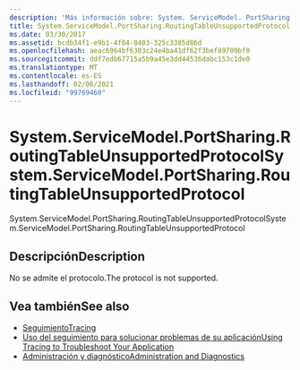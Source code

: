 ```yaml
---
description: 'Más información sobre: System. ServiceModel. PortSharing. RoutingTableUnsupportedProtocol'
title: System.ServiceModel.PortSharing.RoutingTableUnsupportedProtocol
ms.date: 03/30/2017
ms.assetid: bcdb34f1-e9b1-4f04-8403-325c3385d86d
ms.openlocfilehash: aeac6964bf6303c24e4ba41df62f3bef89709bf0
ms.sourcegitcommit: ddf7edb67715a5b9a45e3dd44536dabc153c1de0
ms.translationtype: MT
ms.contentlocale: es-ES
ms.lasthandoff: 02/06/2021
ms.locfileid: "99769460"
---
```

# <a name="systemservicemodelportsharingroutingtableunsupportedprotocol"></a><span data-ttu-id="6689b-103">System.ServiceModel.PortSharing.RoutingTableUnsupportedProtocol</span><span class="sxs-lookup"><span data-stu-id="6689b-103">System.ServiceModel.PortSharing.RoutingTableUnsupportedProtocol</span></span>

<span data-ttu-id="6689b-104">System.ServiceModel.PortSharing.RoutingTableUnsupportedProtocol</span><span class="sxs-lookup"><span data-stu-id="6689b-104">System.ServiceModel.PortSharing.RoutingTableUnsupportedProtocol</span></span>  
  
## <a name="description"></a><span data-ttu-id="6689b-105">Descripción</span><span class="sxs-lookup"><span data-stu-id="6689b-105">Description</span></span>  

 <span data-ttu-id="6689b-106">No se admite el protocolo.</span><span class="sxs-lookup"><span data-stu-id="6689b-106">The protocol is not supported.</span></span>  
  
## <a name="see-also"></a><span data-ttu-id="6689b-107">Vea también</span><span class="sxs-lookup"><span data-stu-id="6689b-107">See also</span></span>

- [<span data-ttu-id="6689b-108">Seguimiento</span><span class="sxs-lookup"><span data-stu-id="6689b-108">Tracing</span></span>](index.md)
- [<span data-ttu-id="6689b-109">Uso del seguimiento para solucionar problemas de su aplicación</span><span class="sxs-lookup"><span data-stu-id="6689b-109">Using Tracing to Troubleshoot Your Application</span></span>](using-tracing-to-troubleshoot-your-application.md)
- [<span data-ttu-id="6689b-110">Administración y diagnóstico</span><span class="sxs-lookup"><span data-stu-id="6689b-110">Administration and Diagnostics</span></span>](../index.md)
